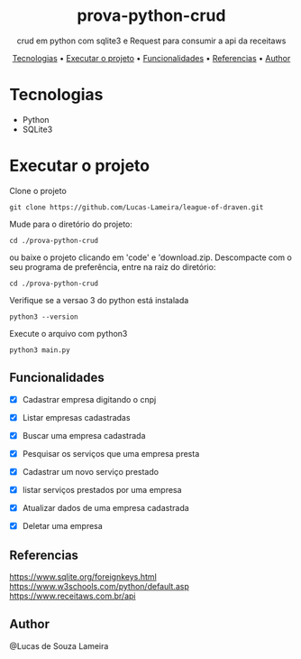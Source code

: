 <h1 align="center">prova-python-crud</h1>

<p align="center">
crud em python com sqlite3 e Request para consumir a api da receitaws
</p>

<!-- <img src="https://img.shields.io/static/v1?label=Draven&message=The Best&color=2f7971&style=for-the-badge&logo=ghost"/> -->
 
<p align="center"> 
 <a href="#Tecnologias">Tecnologias</a> • 
 <a href="#Executar o projeto">Executar o projeto</a> • 
 <a href="#New Features">Funcionalidades</a> • 
 <a href="#Referencias">Referencias</a> • 
 <a href="#Author">Author</a>
</p>

# Tecnologias
* Python
* SQLite3

# Executar o projeto
<p>
 Clone o projeto
 
  ```
  git clone https://github.com/Lucas-Lameira/league-of-draven.git
  ```
  
  Mude para o diretório do projeto:
   
  ```
  cd ./prova-python-crud
  ```
</p>

<p>
 ou baixe o projeto clicando em 'code' e 'download.zip. Descompacte com o seu programa de preferência, entre na raiz do diretório:
 
  ```
  cd ./prova-python-crud
  ```
</p>


<p>
  Verifique se a versao 3 do python está instalada
  
  ```
  python3 --version
  ```
  
  Execute o arquivo com python3
  ```
  python3 main.py
  ```
</p>

<!--
<h1 align="center">
  <img alt="project image" title="#project" src="./screenshots/img1.png" />
</h1>
-->

## Funcionalidades
- [x] Cadastrar empresa digitando o cnpj
- [x] Listar empresas cadastradas
- [x] Buscar uma empresa cadastrada
- [x] Pesquisar os serviços que uma empresa presta
- [x] Cadastrar um novo serviço prestado
- [x] listar serviços prestados por uma empresa
- [x] Atualizar dados de uma empresa cadastrada
- [x] Deletar uma empresa


## Referencias
https://www.sqlite.org/foreignkeys.html <br>
https://www.w3schools.com/python/default.asp<br>
https://www.receitaws.com.br/api<br>

## Author
@Lucas de Souza Lameira
